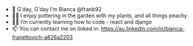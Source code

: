 - 👋 G'day, G'day I’m Bianca @franb92
- 🌱🌸 I enjoy pottering in the garden with my plants, and all things peachy
- 👩‍💻 I’m currently learning how to code - react and django
- 📫 You can contact me on linked in: https://au.linkedin.com/in/bianca-franettovich-a826a2203 

<!---
franb92/franb92 is a ✨ special ✨ repository because its `README.md` (this file) appears on your GitHub profile.
You can click the Preview link to take a look at your changes.
--->
